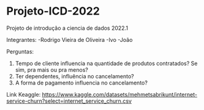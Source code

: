 # Projeto-ICD-2022
 Projeto de introdução a ciencia de dados 2022.1

Integrantes:
-Rodrigo Vieira de Oliveira
-Ivo
-João

Perguntas:
1) Tempo de cliente influencia na quantidade de produtos contratados? Se sim, pra mais ou pra menos?
2) Ter dependentes, influência no cancelamento?
3) A forma de pagamento influencia no cancelamento?

Link Keaggle: https://www.kaggle.com/datasets/mehmetsabrikunt/internet-service-churn?select=internet_service_churn.csv